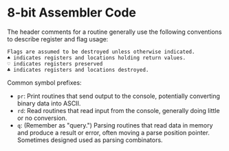 8-bit Assembler Code
====================

The header comments for a routine generally use the following conventions
to describe register and flag usage:

    Flags are assumed to be destroyed unless otherwise indicated.
    ♠ indicates registers and locations holding return values.
    ♡ indicates registers preserved
    ♣ indicates registers and locations destroyed.

Common symbol prefixes:
- `pr`: Print routines that send output to the console, potentially
  converting binary data into ASCII.
- `rd`: Read routines that read input from the console, generally doing
  little or no conversion.
- `q`: (Remember as "query.") Parsing routines that read data in memory and
  produce a result or error, often moving a parse position pointer.
  Sometimes designed used as parsing combinators.
